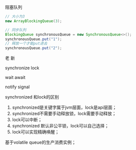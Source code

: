 阻塞队列

```java
// 大小为3
new ArrayBlockingQueue(3);

// 同步队列
BlockingQueue synchronousQueue = new SynchronousQueue<>();
synchronousQueue.put("1");
// 释放一个才能put进去
synchronousQueue.put("2");

```



老				新

synchronize	lock

wait	await

notify	signal



synchronized 和lock的区别

1. synchronized是关键字属于jvm层面，lock是api层面；
2.  synchronized不需要手动释放锁，lock需要手动释放；
3.  lock可以中断；
4. synchronized 默认非公平锁，lock可以自己选择；
5. lock可以实现精确唤醒；



基于volatile queue的生产消费实例；